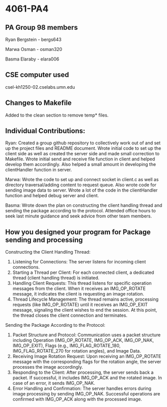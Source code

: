 # 4061-PA4

## PA Group 98 members

Ryan Bergstein - bergs643

Marwa Osman - osman320

Basma Elaraby - elara006

## CSE computer used

csel-kh1250-02.cselabs.umn.edu

## Changes to Makefile

Added to the clean section to remove temp* files.

## Individual Contributions: 

Ryan: Created a group github repository to collectively work out of and set up the project files and README document. Wrote initial code to set up the client side as well as created the server side and made small correction to Makefile. Wrote initial send and receive file function in client and helped develop them accordingly. Also helped a small amount in developing the clientHandler function in server.

Marwa: Wrote the code to set up and connect socket in client.c as well as directory traversal/adding content to request queue. Also wrote code for sending image data to server. Wrote a lot of the code in the clientHandler function and helped debug server and client. 

Basma: Wrote down the plan on constructing the client handling thread and sending the package according to the protocol. Attended office hours to seek last minute guidance and seek advice from other team members.

##  How you designed your program for Package sending and processing

Constructing the Client Handling Thread:
1. Listening for Connections: The server listens for incoming client connections.
2. Starting a Thread per Client: For each connected client, a dedicated thread (client handling thread) is initiated.
3. Handling Client Requests: This thread listens for specific operation messages from the client. When it receives an IMG_OP_ROTATE message, it indicates the client is requesting an image rotation.
4. Thread Lifecycle Management: The thread remains active, processing requests (like IMG_OP_ROTATE) until it receives an IMG_OP_EXIT message, signaling the client wishes to end the session. At this point, the thread closes the client connection and terminates.

Sending the Package According to the Protocol:
1. Packet Structure and Protocol: Communication uses a packet structure including Operation (IMG_OP_ROTATE, IMG_OP_ACK, IMG_OP_NAK, IMG_OP_EXIT), Flags (e.g., IMG_FLAG_ROTATE_180, IMG_FLAG_ROTATE_270 for rotation angles), and Image Data.
2. Receiving Image Rotation Request: Upon receiving an IMG_OP_ROTATE message with the corresponding flags for the rotation angle, the server processes the image accordingly.
3. Responding to the Client: After processing, the server sends back a packet. If successful, it includes IMG_OP_ACK and the rotated image. In case of an error, it sends IMG_OP_NAK.
4. Error Handling and Confirmation: The server handles errors during image processing by sending IMG_OP_NAK. Successful operations are confirmed with IMG_OP_ACK along with the processed image.
